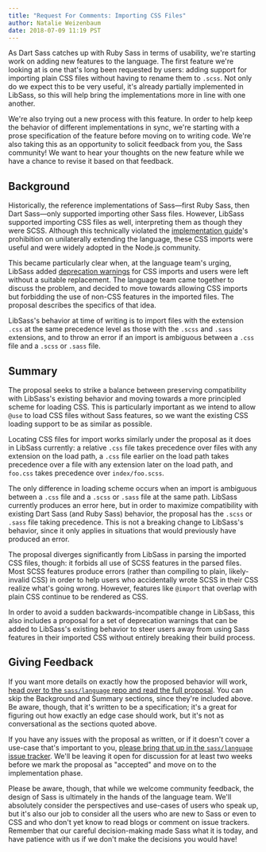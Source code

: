 ```yaml
---
title: "Request For Comments: Importing CSS Files"
author: Natalie Weizenbaum
date: 2018-07-09 11:19 PST
---
```


As Dart Sass catches up with Ruby Sass in terms of usability, we're starting
work on adding new features to the language. The first feature we're looking at
is one that's long been requested by users: adding support for importing plain
CSS files without having to rename them to `.scss`. Not only do we expect this
to be very useful, it's already partially implemented in LibSass, so this will
help bring the implementations more in line with one another.

We're also trying out a new process with this feature. In order to help keep the
behavior of different implementations in sync, we're starting with a prose
specification of the feature before moving on to writing code. We're also taking
this as an opportunity to solicit feedback from you, the Sass community! We want
to hear your thoughts on the new feature while we have a chance to revise it
based on that feedback.

## Background

Historically, the reference implementations of Sass—first Ruby Sass, then Dart
Sass—only supported importing other Sass files. However, LibSass supported
importing CSS files as well, interpreting them as though they were SCSS.
Although this technically violated the [implementation guide][]'s prohibition on
unilaterally extending the language, these CSS imports were useful and were
widely adopted in the Node.js community.

[implementation guide]: /implementation

This became particularly clear when, at the language team's urging, LibSass
added [deprecation warnings][libsass#2611] for CSS imports and users were left
without a suitable replacement. The language team came together to discuss the
problem, and decided to move towards allowing CSS imports but forbidding the use
of non-CSS features in the imported files. The proposal describes the specifics
of that idea.

[libsass#2611]: https://github.com/sass/libsass/issues/2611

LibSass's behavior at time of writing is to import files with the extension
`.css` at the same precedence level as those with the `.scss` and `.sass`
extensions, and to throw an error if an import is ambiguous between a `.css`
file and a `.scss` or `.sass` file.

## Summary

The proposal seeks to strike a balance between preserving compatibility with
LibSass's existing behavior and moving towards a more principled scheme for
loading CSS. This is particularly important as we intend to allow `@use` to load
CSS files without Sass features, so we want the existing CSS loading support to
be as similar as possible.

Locating CSS files for import works similarly under the proposal as it does in
LibSass currently: a relative `.css` file takes precedence over files with any
extension on the load path, a `.css` file earlier on the load path takes
precedence over a file with any extension later on the load path, and `foo.css`
takes precedence over `index/foo.scss`.

The only difference in loading scheme occurs when an import is ambiguous between
a `.css` file and a `.scss` or `.sass` file at the same path. LibSass currently
produces an error here, but in order to maximize compatibility with existing
Dart Sass (and Ruby Sass) behavior, the proposal has the `.scss` or `.sass` file
taking precedence. This is not a breaking change to LibSass's behavior, since it
only applies in situations that would previously have produced an error.

The proposal diverges significantly from LibSass in parsing the imported CSS
files, though: it forbids all use of SCSS features in the parsed files. Most
SCSS features produce errors (rather than compiling to plain, likely-invalid
CSS) in order to help users who accidentally wrote SCSS in their CSS realize
what's going wrong. However, features like `@import` that overlap with plain CSS
continue to be rendered as CSS.

In order to avoid a sudden backwards-incompatible change in LibSass, this also
includes a proposal for a set of deprecation warnings that can be added to
LibSass's existing behavior to steer users away from using Sass features in
their imported CSS without entirely breaking their build process.

## Giving Feedback

If you want more details on exactly how the proposed behavior will work, [head
over to the `sass/language` repo and read the full
proposal](https://github.com/sass/language/blob/master/accepted/css-imports.md).
You can skip the Background and Summary sections, since they're included above.
Be aware, though, that it's written to be a specification; it's a great for
figuring out how exactly an edge case should work, but it's not as
conversational as the sections quoted above.

If you have any issues with the proposal as written, or if it doesn't cover a
use-case that's important to you, [please bring that up in the `sass/language`
issue
tracker](https://github.com/sass/language/issues?utf8=%E2%9C%93&q=is%3Aissue+is%3Aopen+label%3A%22proposal%3A+CSS+imports%22).
We'll be leaving it open for discussion for at least two weeks before we mark
the proposal as "accepted" and move on to the implementation phase.

Please be aware, though, that while we welcome community feedback, the design of
Sass is ultimately in the hands of the language team. We'll absolutely consider
the perspectives and use-cases of users who speak up, but it's also our job to
consider all the users who are new to Sass or even to CSS and who don't yet know
to read blogs or comment on issue trackers. Remember that our careful
decision-making made Sass what it is today, and have patience with us if we
don't make the decisions you would have!
